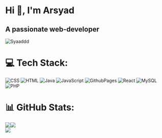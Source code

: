 # Hi 👋, I'm Arsyad
## A passionate web-developer

<p align="left"> <img src="https://komarev.com/ghpvc/?username=dhruvabhat24&label=Profile%20views&color=00ff00&style=plastic" alt="Syaaddd" /> </p>

</p>


# 💻 Tech Stack:
![CSS](https://img.shields.io/badge/css3-%231572B6.svg?style=plastic&logo=css3&logoColor=white) ![HTML](https://img.shields.io/badge/html5-%23E34F26.svg?style=plastic&logo=html5&logoColor=white) ![Java](https://img.shields.io/badge/java-%23ED8B00.svg?style=plastic&logo=openjdk&logoColor=white) ![JavaScript](https://img.shields.io/badge/javascript-%23323330.svg?style=plastic&logo=javascript&logoColor=%23F7DF1E) ![GithubPages](https://img.shields.io/badge/github%20pages-121013?style=plastic&logo=github&logoColor=white) ![React](https://img.shields.io/badge/react-%2320232a.svg?style=plastic&logo=react&logoColor=%2361DAFB) ![MySQL](https://img.shields.io/badge/mysql-%2300000f.svg?style=plastic&logo=mysql&logoColor=white) ![PHP](https://img.shields.io/badge/php-%483d8b.svg?style=plastic&logo=php&logoColor=white)
# 📊 GitHub Stats:
![](https://github-readme-stats.vercel.app/api?username=Syaaddd&theme=radical&hide_border=false&include_all_commits=true&count_private=true)![](https://github-readme-streak-stats.herokuapp.com/?user=Syaaddd&theme=radical&hide_border=false)<br/>
![](https://github-readme-stats.vercel.app/api/top-langs/?username=Syaaddd&theme=radical&hide_border=false&include_all_commits=true&count_private=true&layout=compact)<br/>


